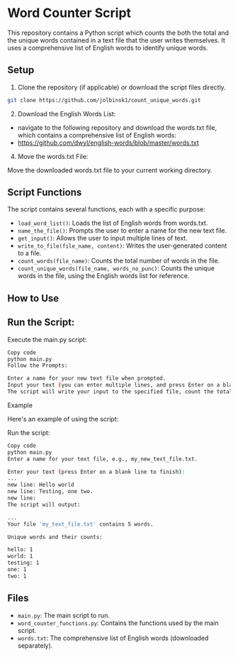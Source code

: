 # Word Counter Script

This repository contains a Python script which counts the both the total and the unique words contained in a text file that the user writes themselves. It uses a comprehensive list of English words to identify unique words.

## Setup

1) Clone the repository (if applicable) or download the script files directly.
```bash
git clone https://github.com/jolbinsk1/count_unique_words.git
```

2) Download the English Words List:
- navigate to the following repository and download the words.txt file, which contains a comprehensive list of English words:
- https://github.com/dwyl/english-words/blob/master/words.txt

4) Move the words.txt File:

Move the downloaded words.txt file to your current working directory.

## Script Functions

The script contains several functions, each with a specific purpose:

- `load_word_list()`: Loads the list of English words from words.txt.
- `name_the_file()`: Prompts the user to enter a name for the new text file.
- `get_input()`: Allows the user to input multiple lines of text.
- `write_to_file(file_name, content)`: Writes the user-generated content to a file.
- `count_words(file_name)`: Counts the total number of words in the file.
- `count_unique_words(file_name, words_no_punc)`: Counts the unique words in the file, using the English words list for reference.

## How to Use

## Run the Script:

Execute the main.py script:

```bash
Copy code
python main.py
Follow the Prompts:

Enter a name for your new text file when prompted.
Input your text (you can enter multiple lines, and press Enter on a blank line to finish).
The script will write your input to the specified file, count the total number of words, and count the unique words, displaying the results in the console.

```
Example

Here's an example of using the script:

Run the script:

```bash
Copy code
python main.py
Enter a name for your text file, e.g., my_new_text_file.txt.

Enter your text (press Enter on a blank line to finish):
...
new line: Hello world
new line: Testing, one two.
new line:
The script will output:

...
Your file 'my_text_file.txt' contains 5 words.

Unique words and their counts:

hello: 1
world: 1
testing: 1
one: 1
two: 1
```

## Files

- `main.py`: The main script to run.
- `word_counter_functions.py`: Contains the functions used by the main script.
- `words.txt`: The comprehensive list of English words (downloaded separately).
